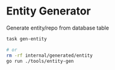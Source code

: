 # Entity Generator

Generate entity/repo from database table

```bash
task gen-entity

# or 
rm -rf internal/generated/entity
go run ./tools/entity-gen   
```